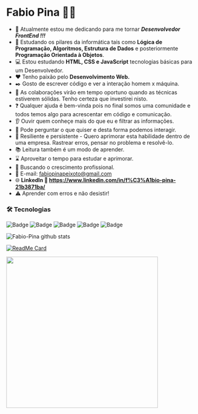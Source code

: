 # Fabio Pina :man_technologist:

- :construction: Atualmente estou me dedicando para me tornar ***Desenvolvedor FrontEnd !!!***
- :beginner: Estudando os pilares da informática tais como **Lógica de Programação, Algoritmos, Estrutura de Dados** e posteriormente **Programação Orientada à Objetos**.
- :computer: Estou estudando **HTML, CSS e JavaScript** tecnologias básicas para um Desenvolvedor.
- :hearts: Tenho paixão pelo **Desenvolvimento Web.**
- :black_nib: Gosto de escrever código e ver a interação homem x máquina.
- 👯 As colaborações virão em tempo oportuno quando as técnicas estiverem sólidas. Tenho certeza que investirei nisto.
- :question: Qualquer ajuda é bem-vinda pois no final somos uma comunidade e todos temos algo para acrescentar em código e comunicação.
- :ear: Ouvir quem conheçe mais do que eu e filtrar as informações.
- :thought_balloon: Pode perguntar o que quiser e desta forma podemos interagir.
- :cactus: Resiliente e persistente - Quero aprimorar esta habilidade dentro de uma empresa. Rastrear erros, pensar no problema e resolvê-lo.
- :books: Leitura também é um modo de aprender.
- :hourglass: Aproveitar o tempo para estudar e aprimorar.
- :rocket: Buscando o crescimento profissional.
- :email: E-mail: fabiopinapeixoto@gmail.com
- :globe_with_meridians: **LinkedIn :link: https://www.linkedin.com/in/f%C3%A1bio-pina-21b3871ba/**
- :warning: Aprender com erros e não desistir!

### 🛠 Tecnologias

![Badge](https://img.shields.io/static/v1?label=HTML&message=5&color=orange&style=for-the-badge&logo=HTML)
![Badge](https://img.shields.io/static/v1?label=JavaScript&message=JS&color=yellow&style=for-the-badge&logo=JAVASCRIPT)
![Badge](https://img.shields.io/static/v1?label=CSS&message=3&color=green&style=for-the-badge&logo=CSS)
![Badge](https://img.shields.io/static/v1?label=GIT&message=git&color=red&style=for-the-badge&logo=GIT)
![Badge](https://img.shields.io/static/v1?label=GITHUB&message=github&color=black&style=for-the-badge&logo=GITHUB)

![Fabio-Pina github stats](https://github-readme-stats.vercel.app/api?username=Fabio-Pina&show_icons=true&theme=radical)

[![ReadMe Card](https://github-readme-stats.vercel.app/api/pin/?username=Fabio-Pina&repo=github-readme-stats)](https://github.com/Fabio-Pina/github-readme-stats)

<img width="400px" align="left" src="https://github-readme-stats.vercel.app/api/top-langs/?username=Fabio-Pina&hide=html&layout=compact&theme=radical"/>  

